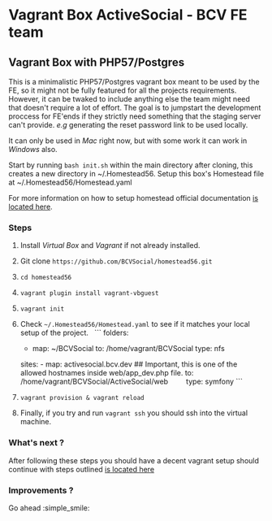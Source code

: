 # Vagrant Box ActiveSocial - BCV FE team

## Vagrant Box with PHP57/Postgres

This is a minimalistic PHP57/Postgres vagrant box meant to be used by the FE, so it might not be fully featured for all the projects requirements. However, it can be twaked to include anything else the team might need that doesn't require a lot of effort. The goal is to jumpstart the development proccess for FE'ends if they strictly need something that the staging server can't provide. *e.g* generating the reset password link to be used locally.

It can only be used in *Mac* right now, but with some work it can work in *Windows* also.

Start by running `bash init.sh` within the main directory after cloning, this creates a new directory in ~/.Homestead56. Setup this box's Homestead file at ~/.Homestead56/Homestead.yaml

For more information on how to setup homestead official documentation [is located here](https://laravel.com/docs/5.3/homestead).

### Steps

1. Install *Virtual Box* and *Vagrant* if not already installed.

2. Git clone `https://github.com/BCVSocial/homestead56.git`

3. `cd homestead56`

4. `vagrant plugin install vagrant-vbguest`

5. `vagrant init`

6. Check `~/.Homestead56/Homestead.yaml` to see if it matches your local setup of the project. 
   ```
   folders:
    - map: ~/BCVSocial
      to: /home/vagrant/BCVSocial
      type: nfs

   sites:
       - map: activesocial.bcv.dev ## Important, this is one of the allowed hostnames inside web/app_dev.php file.
         to: /home/vagrant/BCVSocial/ActiveSocial/web
         type: symfony
         ```
         
7. `vagrant provision & vagrant reload`

8. Finally, if you try and run `vagrant ssh` you should ssh into the virtual machine.

### What's next ?

After following these steps you should have a decent vagrant setup should continue with steps outlined [is located here](https://github.com/BCVSocial/ActiveSocial)

### Improvements ? 

Go ahead :simple_smile: 
